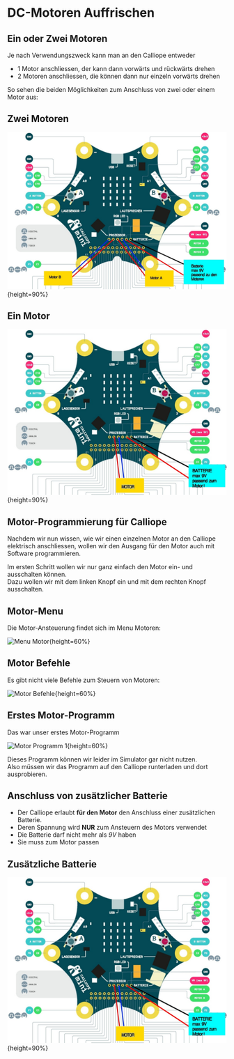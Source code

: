 # DC-Motoren Auffrischen

## Ein oder Zwei Motoren

Je nach Verwendungszweck kann man an den Calliope entweder

* 1 Motor anschliessen, der kann dann vorwärts und rückwärts drehen
* 2 Motoren anschliessen, die können dann nur einzeln vorwärts drehen


So sehen die beiden Möglichkeiten zum Anschluss von zwei oder einem Motor aus:

## Zwei Motoren
![](./pics/Calliope_mini_1.3_pinout_fin_2Mot.jpg){height=90%}

## Ein Motor
![](./pics/Calliope_mini_1.3_pinout_fin_1Mot.jpg){height=90%}

## Motor-Programmierung für Calliope

Nachdem wir nun wissen, wie wir einen einzelnen Motor an den Calliope elektrisch anschliessen, wollen wir den Ausgang für den Motor auch mit Software programmieren. 

Im ersten Schritt wollen wir nur ganz einfach den Motor ein- und ausschalten können.  
Dazu wollen wir mit dem linken Knopf ein und mit dem rechten Knopf ausschalten.

## Motor-Menu

Die Motor-Ansteuerung findet sich im Menu Motoren:

![ Menu Motor  ](./pics/05_MotorMenu.png){height=60%}

## Motor Befehle

Es gibt nicht viele Befehle zum Steuern von Motoren:

![ Motor Befehle  ](./pics/06_MotorBefehle.png){height=60%}


## Erstes Motor-Programm

Das war unser erstes Motor-Programm

![ Motor Programm 1  ](./pics/09_MotorProgramm_01.png){height=60%}

Dieses Programm können wir leider im Simulator gar nicht nutzen.  
Also müssen wir das Programm auf den Calliope runterladen und dort ausprobieren.



## Anschluss von zusätzlicher Batterie

* Der Calliope erlaubt __für den Motor__ den Anschluss einer zusätzlichen Batterie.
* Deren Spannung wird __NUR__ zum Ansteuern des Motors verwendet
* Die Batterie darf nicht mehr als _9V_ haben
* Sie muss zum Motor passen

## Zusätzliche Batterie 

![](./pics/Calliope_mini_1.3_pinout_fin_1Mot.jpg){height=90%}

